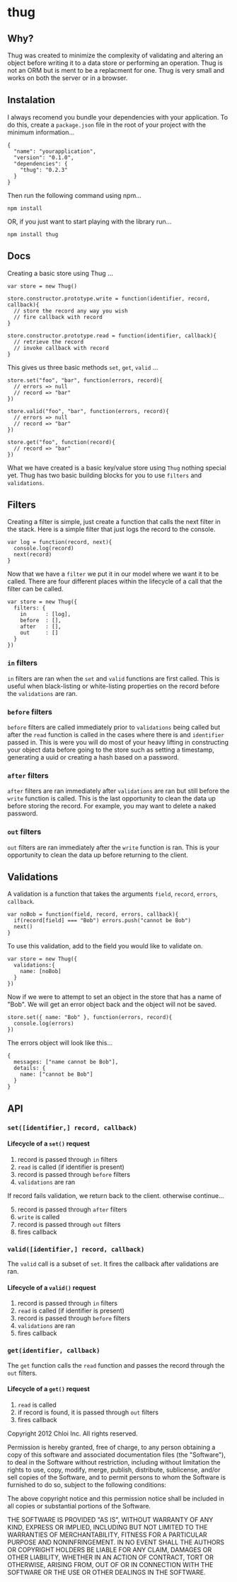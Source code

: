 # thug

## Why?

Thug was created to minimize the complexity of validating and altering an
object before writing it to a data store or performing an operation. Thug is
not an ORM but is ment to be a replacment for one. Thug is very small and
works on both the server or in a browser.

## Instalation

I always recomend you bundle your dependencies with your application. To do
this, create a `package.json` file in the root of your project with the
minimum information...

    {
      "name": "yourapplication",
      "version": "0.1.0",
      "dependencies": {
        "thug": "0.2.3"
      }
    }

Then run the following command using npm...

    npm install

OR, if you just want to start playing with the library run...

    npm install thug

## Docs

Creating a basic store using Thug ...

    var store = new Thug()
    
    store.constructor.prototype.write = function(identifier, record, callback){
      // store the record any way you wish
      // fire callback with record
    }

    store.constructor.prototype.read = function(identifier, callback){
      // retrieve the record
      // invoke callback with record
    }

This gives us three basic methods `set`, `get`, `valid` ...
    
    store.set("foo", "bar", function(errors, record){
      // errors => null
      // record => "bar"
    })
    
    store.valid("foo", "bar", function(errors, record){
      // errors => null
      // record => "bar"
    })
    
    store.get("foo", function(record){
      // record => "bar"
    })

What we have created is a basic key/value store using `Thug` nothing special
yet. Thug has two basic building blocks for you to use `filters` and
`validations`.

## Filters

Creating a filter is simple, just create a function that calls the next filter
in the stack. Here is a simple filter that just logs the record to the console.

    var log = function(record, next){
      console.log(record)
      next(record)
    }

Now that we have a `filter` we put it in our model where we want it to be
called. There are four different places within the lifecycle of a call that the
filter can be called.

    var store = new Thug({
      filters: {
        in      : [log],
        before  : [],
        after   : [],
        out     : []
      }
    })

### `in` filters

`in` filters are ran when the `set` and `valid` functions are first called.
This is useful when black-listing or white-listing properties on the record
before the `validations` are ran.

### `before` filters

`before` filters are called immediately prior to `validations` being called
but after the `read` function is called in the cases where there is and
`identifier` passed in. This is were you will do most of your heavy lifting
in constructing your object data before going to the store such as setting a
timestamp, generating a uuid or creating a hash based on a password.

### `after` filters

`after` filters are ran immediately after `validations` are ran but still
before the `write` function is called. This is the last opportunity to clean
the data up before storing the record. For example, you may want to delete a
naked password.

### `out` filters

`out` filters are ran immediately after the `write` function is ran. This is
your opportunity to clean the data up before returning to the client.

## Validations

A validation is a function that takes the arguments `field`, `record`,
`errors`, `callback`. 

    var noBob = function(field, record, errors, callback){
      if(record[field] === "Bob") errors.push("cannot be Bob")
      next()
    }

To use this validation, add to the field you would like to validate on.

    var store = new Thug({
      validations:{
        name: [noBob]
      }
    })

Now if we were to attempt to set an object in the store that has a name of
"Bob". We will get an error object back and the object will not be saved.

    store.set({ name: "Bob" }, function(errors, record){
      console.log(errors)
    })

The errors object will look like this...

    {
      messages: ["name cannot be Bob"],
      details: {
        name: ["cannot be Bob"]
      }
    }

## API

### `set([identifier,] record, callback)`

#### Lifecycle of a `set()` request

  1. record is passed through `in` filters
  2. `read` is called (if identifier is present)
  3. record is passed through `before` filters
  4. `validations` are ran

If record fails validation, we return back to the client. otherwise continue...

  5. record is passed through `after` filters
  6. `write` is called
  7. record is passed through `out` filters
  8. fires callback
    
### `valid([identifier,] record, callback)`

The `valid` call is a subset of `set`. It fires the callback after validations
are ran.

#### Lifecycle of a `valid()` request

  1. record is passed through `in` filters
  2. `read` is called (if identifier is present)
  3. record is passed through `before` filters
  4. `validations` are ran
  5. fires callback
    
### `get(identifier, callback)`

The `get` function calls the `read` function and passes the record through the
`out` filters.

#### Lifecycle of a `get()` request

  1. `read` is called
  2. if record is found, it is passed through `out` filters
  3. fires callback


Copyright 2012 Chloi Inc.
All rights reserved.

Permission is hereby granted, free of charge, to any person
obtaining a copy of this software and associated documentation
files (the "Software"), to deal in the Software without
restriction, including without limitation the rights to use,
copy, modify, merge, publish, distribute, sublicense, and/or sell
copies of the Software, and to permit persons to whom the
Software is furnished to do so, subject to the following
conditions:

The above copyright notice and this permission notice shall be
included in all copies or substantial portions of the Software.

THE SOFTWARE IS PROVIDED "AS IS", WITHOUT WARRANTY OF ANY KIND,
EXPRESS OR IMPLIED, INCLUDING BUT NOT LIMITED TO THE WARRANTIES
OF MERCHANTABILITY, FITNESS FOR A PARTICULAR PURPOSE AND
NONINFRINGEMENT. IN NO EVENT SHALL THE AUTHORS OR COPYRIGHT
HOLDERS BE LIABLE FOR ANY CLAIM, DAMAGES OR OTHER LIABILITY,
WHETHER IN AN ACTION OF CONTRACT, TORT OR OTHERWISE, ARISING
FROM, OUT OF OR IN CONNECTION WITH THE SOFTWARE OR THE USE OR
OTHER DEALINGS IN THE SOFTWARE.
